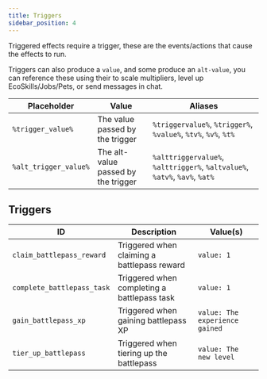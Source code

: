 ```yaml
---
title: Triggers
sidebar_position: 4
---
```

Triggered effects require a trigger, these are the events/actions that cause the effects to run.

Triggers can also produce a `value`, and some produce an `alt-value`, you can reference these using their to scale multipliers, level up EcoSkills/Jobs/Pets, or send messages in chat.

| Placeholder           | Value                               | Aliases                                                                    |
| --------------------- | ----------------------------------- | -------------------------------------------------------------------------- |
| `%trigger_value%`     | The value passed by the trigger     | `%triggervalue%`, `%trigger%`, `%value%`, `%tv%`, `%v%`, `%t%`             |
| `%alt_trigger_value%` | The alt-value passed by the trigger | `%alttriggervalue%`, `%alttrigger%`, `%altvalue%`, `%atv%`, `%av%`, `%at%` |
## Triggers

| ID                         | Description                                 | Value(s)                       |
| -------------------------- | ------------------------------------------- | ------------------------------ |
| `claim_battlepass_reward`  | Triggered when claiming a battlepass reward | `value: 1`                     |
| `complete_battlepass_task` | Triggered when completing a battlepass task | `value: 1`                     |
| `gain_battlepass_xp`       | Triggered when gaining battlepass XP        | `value: The experience gained` |
| `tier_up_battlepass`       | Triggered when tiering up the battlepass    | `value: The new level`         |
